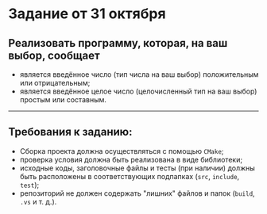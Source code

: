 # Задание от 31 октября

## Реализовать программу, которая, на ваш выбор, сообщает
- является введённое число (тип числа на ваш выбор) положительным или отрицательным;
- является введённое целое число (целочисленный тип на ваш выбор) простым или составным.

____

## Требования к заданию:
- Сборка проекта должна осуществляться с помощью `CMake`;
- проверка условия должна быть реализована в виде библиотеки;
- исходные коды, заголовочные файлы и тесты (при наличии) должны быть расположены в соответствующих подпапках (`src`, `include`, `test`);
- репозиторий не должен содержать "лишних" файлов и папок (`build`, `.vs` и т. д.).
